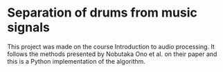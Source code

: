 #  Separation of drums from music signals
This project was made on the course Introduction to audio processing. It follows the methods presented by Nobutaka Ono et al. on their paper and this is a Python implementation of the algorithm.
